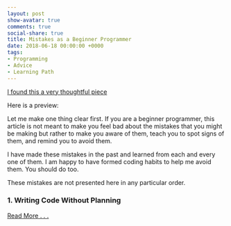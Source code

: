 ```yaml
---
layout: post
show-avatar: true
comments: true
social-share: true
title: Mistakes as a Beginner Programmer
date: 2018-06-18 00:00:00 +0000
tags:
- Programming
- Advice
- Learning Path
---
```

[I found this a very thoughtful piece](https://dazz.link/qa6g2Ep)

Here is a preview: 

Let me make one thing clear first. If you are a beginner programmer, this article is not meant to make you feel bad about the mistakes that you might be making but rather to make you aware of them, teach you to spot signs of them, and remind you to avoid them.

I have made these mistakes in the past and learned from each and every one of them. I am happy to have formed coding habits to help me avoid them. You should do too.

These mistakes are not presented here in any particular order.

### **1.  Writing Code Without Planning**  
  
[Read More . . . ](https://dazz.link/qa6g2Ep)